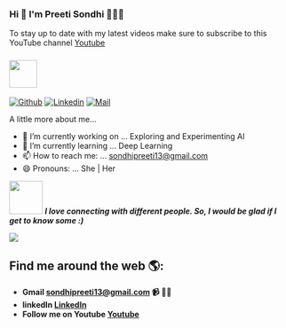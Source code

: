 ### Hi 👋 I'm Preeti Sondhi 👩🏾‍💻

To stay up to date with my latest videos make sure to subscribe to this YouTube channel <a href="https://www.youtube.com/channel/UCE5MkQ1WJirFaNAKe01ncQQ?">Youtube</a>
### <img src="https://media.giphy.com/media/VgCDAzcKvsR6OM0uWg/giphy.gif" width="50"> 
[![Github](https://img.shields.io/github/followers/alkhachatryan?label=Follow&style=social)](https://github.com/alkhachatryan)
[![Linkedin](https://img.shields.io/badge/-Alexey%20Khachatryan-blue?style=flat-square&logo=linkedin&logoColor=white&link=https://www.linkedin.com/in/alexey-khachatryan-8707b7a5/)](https://www.linkedin.com/in/alexey-khachatryan-8707b7a5/)
[![Mail](https://img.shields.io/badge/-info@khachatryan.org-gray?style=flat-square&logo=gmail&logoColor=red&link=)](mailto:info@khachatryan.org)

A little more about me...  

- 🔭 I’m currently working on ... Exploring and Experimenting AI
- 🌱 I’m currently learning ... Deep Learning
- 📫 How to reach me: ... sondhipreeti13@gmail.com
- 😄 Pronouns: ... She | Her


<img src="https://media.giphy.com/media/LnQjpWaON8nhr21vNW/giphy.gif" width="60"> <em><b>I love connecting with different people. So, I would be glad if I get to know some :)</em>
<p><img src = "https://media.giphy.com/media/10LKovKon8DENq/giphy.gif"></p>

## Find me around the web 🌎:
- Gmail    sondhipreeti13@gmail.com 📹 ✍🏾
- linkedIn <a href="https://www.linkedin.com/in/preeti-sondhi-963b5649/"> LinkedIn</a> 
- Follow me on Youtube  <a href="https://www.youtube.com/channel/UCE5MkQ1WJirFaNAKe01ncQQ?">Youtube</a> 

